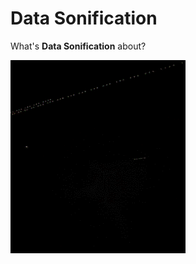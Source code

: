 # Data Sonification

What's **Data Sonification** about?




<img src="./assets/gif/gigio.gif" alt="gigio" />

<!-- <iframe src="./assets/img/flowers.html"
    sandbox="allow-same-origin allow-scripts"
    width="100%"
    height="500"
    scrolling="no"
    seamless="seamless"
    frameborder="0">
</iframe> -->